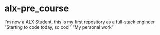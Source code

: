 # alx-pre_course
I'm now a ALX Student, this is my first repository as a full-stack engineer
 “Starting to code today, so cool”
“My personal work”
